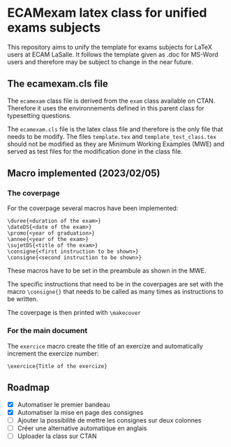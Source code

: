 # ECAMexam latex class for unified exams subjects

This repository aims to unify the template for exams subjects for LaTeX users at ECAM LaSalle. It follows the template given as .doc for MS-Word users and therefore may be subject to change in the near future.

## The ecamexam.cls file

The `ecamexam` class file is derived from the `exam` class available on CTAN. Therefore it uses the environnements defined in this parent class for typesetting questions.

The `ecamexam.cls` file is the latex class file and therefore is the only file that needs to be modify. The files `template.tex` and `template_test_class.tex` should not be modified as they are Minimum Working Examples (MWE) and served as test files for the modification done in the class file.

## Macro implemented (2023/02/05)

### The coverpage
For the coverpage several macros have been implemented:

```\UE{<name of the UE>}
\duree{<duration of the exam>}
\dateDS{<date of the exam>}
\promo{<year of graduation>}
\annee{<year of the exam>}
\sujetDS{<title of the exam>}
\consigne{<first instruction to be shown>}
\consigne{<second instruction to be shown>}
```

These macros have to be set in the preambule as shown in the MWE.

The specific instructions that need to be in the coverpages are set with the macro `\consigne{}` that needs to be called as many times as instructions to be written.

The coverpage is then printed with `\makecover`

### For the main document
The `exercice` macro create the title of an exercize and automatically increment the exercize number:

``\exercice{Title of the exercize}``

## Roadmap

- [x] Automatiser le premier bandeau
- [x] Automatiser la mise en page des consignes
- [ ] Ajouter la possibilité de mettre les consignes sur deux colonnes
- [ ] Créer une alternative automatique en anglais
- [ ] Uploader la class sur CTAN
